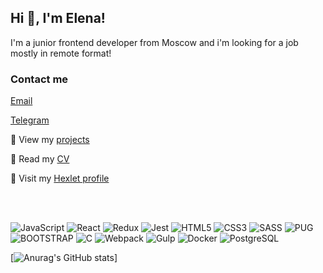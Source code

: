 <h2>Hi 👋, I'm Elena!</h2>
<p>I'm a junior frontend developer from Moscow and i'm looking for a job mostly in remote format!</p>

### Contact me
[Email](mailto:evabrarova@gmail.com)

[Telegram](https://t.me/EAbra19)

🤔 View my [projects](https://github.com/Abra19?tab=repositories)</div>

👨 Read my [CV](https://cv.hexlet.io/resumes/1860)</div>
  
👯 Visit my [Hexlet profile](https://ru.hexlet.io/u/user-cee6247cf792bcab)</div>  

<br><br>

  ![JavaScript](https://img.shields.io/badge/-JavaScript(ES6+)-006400?logo=javascript) ![React](https://img.shields.io/badge/-React-1e90ff?logo=react) ![Redux](https://img.shields.io/badge/-Redux-006400?logo=redux) ![Jest](https://img.shields.io/badge/-JEST-0000cd?logo=jest) ![HTML5](https://img.shields.io/badge/-HTML5-ffffe0?logo=html5) ![CSS3](https://img.shields.io/badge/-CSS3-00bfff?logo=css3) ![SASS](https://img.shields.io/badge/-SASS-f5f5f5?logo=sass) ![PUG](https://img.shields.io/badge/-PUG-faebd7?logo=pug) ![BOOTSTRAP](https://img.shields.io/badge/-BOOTSTRAP-fff8dc?logo=bootstrap) ![C](https://img.shields.io/badge/-%20-4b0082?logo=c) ![Webpack](https://img.shields.io/badge/-Webpack-4169e1?logo=webpack) ![Gulp](https://img.shields.io/badge/-Gulp-ffe4e1?logo=gulp) ![Docker](https://img.shields.io/badge/-Docker-191970?logo=Docker) ![PostgreSQL](https://img.shields.io/badge/-PostgreSQL-e6e6fa?logo=PostgreSQL)


  [![Anurag's GitHub stats](https://github-readme-stats.vercel.app/api?username=Abra19)]
